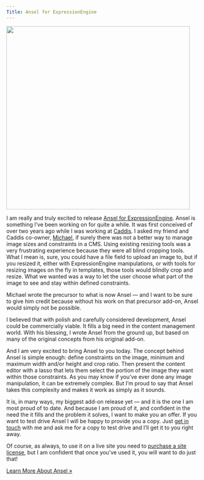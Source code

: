 ```yaml
---
Title: Ansel for ExpressionEngine
---
```


<img width="480" class="img-right" src="/assets/img/software-index/ansel-computer-screen.png">

I am really and truly excited to release [Ansel for ExpressionEngine]. Ansel is something I’ve been working on for quite a while. It was first conceived of over two years ago while I was working at [Caddis]. I asked my friend and Caddis co-owner, [Michael], if surely there was not a better way to manage image sizes and constraints in a CMS. Using existing resizing tools was a very frustrating experience because they were all blind cropping tools. What I mean is, sure, you could have a file field to upload an image to, but if you resized it, either with ExpressionEngine manipulations, or with tools for resizing images on the fly in templates, those tools would blindly crop and resize. What we wanted was a way to let the user choose what part of the image to see and stay within defined constraints.

Michael wrote the precursor to what is now Ansel — and I want to be sure to give him credit because without his work on that precursor add-on, Ansel would simply not be possible.

I believed that with polish and carefully considered development, Ansel could be commercially viable. It fills a big need in the content management world. With his blessing, I wrote Ansel from the ground up, but based on many of the original concepts from his original add-on.

And I am very excited to bring Ansel to you today. The concept behind Ansel is simple enough: define constraints on the image, minimum and maximum width and/or height and crop ratio. Then present the content editor with a lasso that lets them select the portion of the image they want within those constraints. As you may know if you’ve ever done any image manipulation, it can be extremely complex. But I’m proud to say that Ansel takes this complexity and makes it work as simply as it sounds.

It is, in many ways, my biggest add-on release yet — and it is the one I am most proud of to date. And because I am proud of it, and confident in the need the it fills and the problem it solves, I want to make you an offer. If you want to test drive Ansel I will be happy to provide you a copy. Just [get in touch] with me and ask me for a copy to test drive and I’ll get it to you right away.

Of course, as always, to use it on a live site you need to [purchase a site license], but I am confident that once you’ve used it, you will want to do just that!

<div class="centered">
  <a href="/software/ansel-ee" class="button button--rounded button--rounded--hollow">Learn More About Ansel »</a>
</div>

[Ansel for ExpressionEngine]: /software/ansel-ee
[Caddis]: https://www.caddis.co/
[Michael]: https://www.caddis.co/company#michael-leigeber
[get in touch]: /contact
[purchase a site license]: https://devot-ee.com/add-ons/ansel
